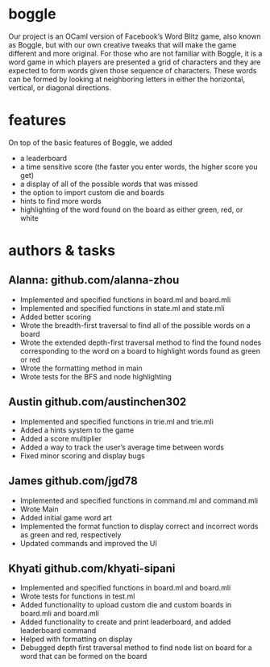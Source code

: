 # boggle
Our project is an OCaml version of Facebook’s Word Blitz game, also known as Boggle, but with our own creative tweaks that will 
make the game different and more original. For those who are not familiar with Boggle, it is a word game in which players are 
presented a grid of characters and they are expected to form words given those sequence of characters. These words can be formed 
by looking at neighboring letters in either the horizontal, vertical, or diagonal directions. 

# features
On top of the basic features of Boggle, we added
* a leaderboard
* a time sensitive score (the faster you enter words, the higher score you get)
* a display of all of the possible words that was missed
* the option to import custom die and boards
* hints to find more words
* highlighting of the word found on the board as either green, red, or white

# authors & tasks
## Alanna: github.com/alanna-zhou
* Implemented and specified functions in board.ml and board.mli
* Implemented and specified functions in state.ml and state.mli
* Added better scoring
* Wrote the breadth-first traversal to find all of the possible words on a board
* Wrote the extended depth-first traversal method to find the found nodes corresponding to the word on a board to highlight words found as green or red
* Wrote the formatting method in main 
* Wrote tests for the BFS and node highlighting

## Austin github.com/austinchen302
* Implemented and specified functions in trie.ml and trie.mli
* Added a hints system to the game
* Added a score multiplier
* Added a way to track the user’s average time between words
* Fixed minor scoring and display bugs

## James github.com/jgd78
* Implemented and specified functions in command.ml and command.mli
* Wrote Main
* Added initial game word art
* Implemented the format function to display correct and incorrect words as green and red, respectively
* Updated commands and improved the UI

## Khyati github.com/khyati-sipani
* Implemented and specified functions in board.ml and board.mli
* Wrote tests for functions in test.ml
* Added functionality to upload custom die and custom boards in board.mli and board.mli
* Added functionality to create and print leaderboard, and added leaderboard command
* Helped with formatting on display
* Debugged depth first traversal method to find node list on board for a word that can be formed on the board


